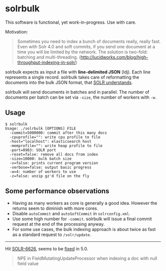 solrbulk
========

This software is functional, yet work-in-progress. Use with care.

Motivation:

> Sometimes you need to index a bunch of documents really, really fast.
  Even with Solr 4.0 and soft commits, if you send one document at a time
  you will be limited by the network. The solution is two-fold: batching
  and multi-threading. (http://lucidworks.com/blog/high-throughput-indexing-in-solr/)

solrbulk expects as input a file with **line-delimited JSON** (ldj). Each line
represents a single record. solrbulk takes care of reformatting the documents
into the bulk JSON format, that [SOLR understands](https://wiki.apache.org/solr/UpdateJSON).

solrbulk will send documents in batches and in parallel. The number of documents
per batch can be set via `-size`, the number of workers with `-w`.

Usage
-----

    $ solrbulk
    Usage: ./solrbulk [OPTIONS] FILE
      -commit=5000000: commit after this many docs
      -cpuprofile="": write cpu profile to file
      -host="localhost": elasticsearch host
      -memprofile="": write heap profile to file
      -port=8983: SOLR port
      -reset=false: remove all docs from index
      -size=10000: bulk batch size
      -v=false: prints current program version
      -verbose=false: output basic progress
      -w=4: number of workers to use
      -z=false: unzip gz'd file on the fly

Some performance observations
-----------------------------

* Having as many workers as core is generally a good idea. However the returns seem to diminish with more cores.
* Disable `autoCommit` and `autoSoftCommit` in `solrconfig.xml`.
* Use some high number for `-commit`. solrbulk will issue a final commit request at the end of the processing anyway.
* For some use cases, the bulk indexing approach is about twice as fast as a standard request to `/solr/update`.

----

Hit [SOLR-6626](https://issues.apache.org/jira/browse/SOLR-6626),
seems to be [fixed](https://svn.apache.org/viewvc?view=revision&revision=1646389) in 5.0.

> NPE in FieldMutatingUpdateProcessor when indexing a doc with null field value
